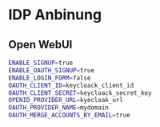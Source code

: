 # IDP Anbinung

## Open WebUI

```bash
ENABLE_SIGNUP=true
ENABLE_OAUTH_SIGNUP=true
ENABLE_LOGIN_FORM=false
OAUTH_CLIENT_ID=keycloack_client_id
OAUTH_CLIENT_SECRET=keycloack_secret_key
OPENID_PROVIDER_URL=kyecloak_url
OAUTH_PROVIDER_NAME=mydomain
OAUTH_MERGE_ACCOUNTS_BY_EMAIL=true
```

